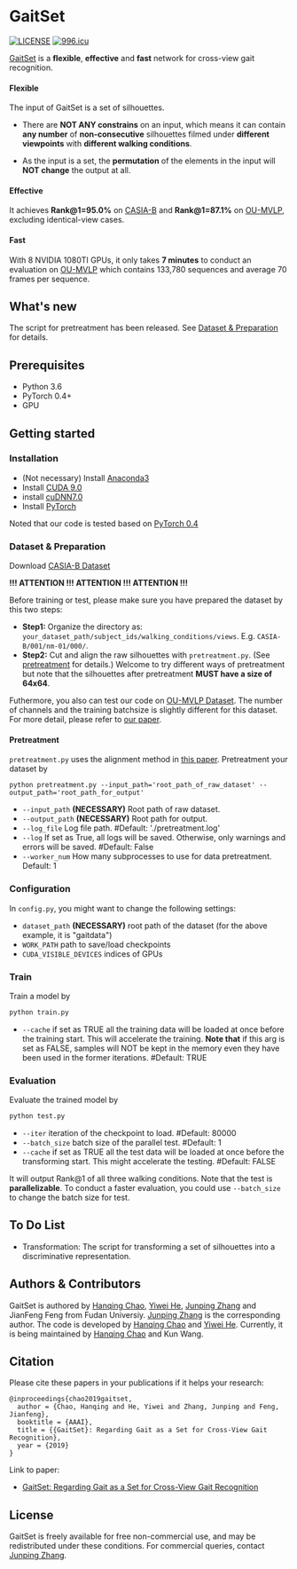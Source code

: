# GaitSet

[![LICENSE](https://img.shields.io/badge/license-NPL%20(The%20996%20Prohibited%20License)-blue.svg)](https://github.com/996icu/996.ICU/blob/master/LICENSE)
[![996.icu](https://img.shields.io/badge/link-996.icu-red.svg)](https://996.icu)

[GaitSet](https://arxiv.org/abs/1811.06186) is a **flexible**, **effective** and **fast** network for cross-view gait recognition.

#### Flexible 
The input of GaitSet is a set of silhouettes. 

- There are **NOT ANY constrains** on an input,
which means it can contain **any number** of **non-consecutive** silhouettes filmed under **different viewpoints**
with **different walking conditions**.

- As the input is a set, the **permutation** of the elements in the input
will **NOT change** the output at all.

#### Effective
It achieves **Rank@1=95.0%** on [CASIA-B](http://www.cbsr.ia.ac.cn/english/Gait%20Databases.asp) 
and  **Rank@1=87.1%** on [OU-MVLP](http://www.am.sanken.osaka-u.ac.jp/BiometricDB/GaitMVLP.html),
excluding  identical-view cases.

#### Fast
With 8 NVIDIA 1080TI GPUs, it only takes **7 minutes** to conduct an evaluation on
[OU-MVLP](http://www.am.sanken.osaka-u.ac.jp/BiometricDB/GaitMVLP.html) which contains 133,780 sequences
and average 70 frames per sequence.

## What's new
The script for pretreatment has been released.
See [Dataset & Preparation](#dataset--preparation) for details.

## Prerequisites

- Python 3.6
- PyTorch 0.4+
- GPU


## Getting started
### Installation

- (Not necessary) Install [Anaconda3](https://www.anaconda.com/download/)
- Install [CUDA 9.0](https://developer.nvidia.com/cuda-90-download-archive)
- install [cuDNN7.0](https://developer.nvidia.com/cudnn)
- Install [PyTorch](http://pytorch.org/)

Noted that our code is tested based on [PyTorch 0.4](http://pytorch.org/)

### Dataset & Preparation
Download [CASIA-B Dataset](http://www.cbsr.ia.ac.cn/english/Gait%20Databases.asp)

**!!! ATTENTION !!! ATTENTION !!! ATTENTION !!!**

Before training or test, please make sure you have prepared the dataset
by this two steps:
- **Step1:** Organize the directory as: 
`your_dataset_path/subject_ids/walking_conditions/views`.
E.g. `CASIA-B/001/nm-01/000/`.
- **Step2:** Cut and align the raw silhouettes with `pretreatment.py`.
(See [pretreatment](#pretreatment) for details.)
Welcome to try different ways of pretreatment but note that
the silhouettes after pretreatment **MUST have a size of 64x64**.

Futhermore, you also can test our code on [OU-MVLP Dataset](http://www.am.sanken.osaka-u.ac.jp/BiometricDB/GaitMVLP.html).
The number of channels and the training batchsize is slightly different for this dataset.
For more detail, please refer to [our paper](https://arxiv.org/abs/1811.06186).

#### Pretreatment
`pretreatment.py` uses the alignment method in
[this paper](https://ipsjcva.springeropen.com/articles/10.1186/s41074-018-0039-6).
Pretreatment your dataset by
```
python pretreatment.py --input_path='root_path_of_raw_dataset' --output_path='root_path_for_output'
```
- `--input_path` **(NECESSARY)** Root path of raw dataset.
- `--output_path` **(NECESSARY)** Root path for output.
- `--log_file` Log file path. #Default: './pretreatment.log'
- `--log` If set as True, all logs will be saved. 
Otherwise, only warnings and errors will be saved. #Default: False
- `--worker_num` How many subprocesses to use for data pretreatment. Default: 1

### Configuration 

In `config.py`, you might want to change the following settings:
- `dataset_path` **(NECESSARY)** root path of the dataset 
(for the above example, it is "gaitdata")
- `WORK_PATH` path to save/load checkpoints
- `CUDA_VISIBLE_DEVICES` indices of GPUs

### Train
Train a model by
```bash
python train.py
```
- `--cache` if set as TRUE all the training data will be loaded at once before the training start.
This will accelerate the training.
**Note that** if this arg is set as FALSE, samples will NOT be kept in the memory
even they have been used in the former iterations. #Default: TRUE

### Evaluation
Evaluate the trained model by
```bash
python test.py
```
- `--iter` iteration of the checkpoint to load. #Default: 80000
- `--batch_size` batch size of the parallel test. #Default: 1
- `--cache` if set as TRUE all the test data will be loaded at once before the transforming start.
This might accelerate the testing. #Default: FALSE

It will output Rank@1 of all three walking conditions. 
Note that the test is **parallelizable**. 
To conduct a faster evaluation, you could use `--batch_size` to change the batch size for test.

## To Do List
- Transformation: The script for transforming a set of silhouettes into a discriminative representation.

## Authors & Contributors
GaitSet is authored by
[Hanqing Chao](https://www.linkedin.com/in/hanqing-chao-9aa42412b/), 
[Yiwei He](https://www.linkedin.com/in/yiwei-he-4a6a6bbb/),
[Junping Zhang](http://www.pami.fudan.edu.cn/~jpzhang/)
and JianFeng Feng from Fudan Universiy.
[Junping Zhang](http://www.pami.fudan.edu.cn/~jpzhang/)
is the corresponding author.
The code is developed by
[Hanqing Chao](https://www.linkedin.com/in/hanqing-chao-9aa42412b/)
and [Yiwei He](https://www.linkedin.com/in/yiwei-he-4a6a6bbb/).
Currently, it is being maintained by
[Hanqing Chao](https://www.linkedin.com/in/hanqing-chao-9aa42412b/)
and Kun Wang.


## Citation
Please cite these papers in your publications if it helps your research:
```
@inproceedings{chao2019gaitset,
  author = {Chao, Hanqing and He, Yiwei and Zhang, Junping and Feng, Jianfeng},
  booktitle = {AAAI},
  title = {{GaitSet}: Regarding Gait as a Set for Cross-View Gait Recognition},
  year = {2019}
}
```
Link to paper:
- [GaitSet: Regarding Gait as a Set for Cross-View Gait Recognition](https://arxiv.org/abs/1811.06186)


## License
GaitSet is freely available for free non-commercial use, and may be redistributed under these conditions.
For commercial queries, contact [Junping Zhang](http://www.pami.fudan.edu.cn/~jpzhang/).
